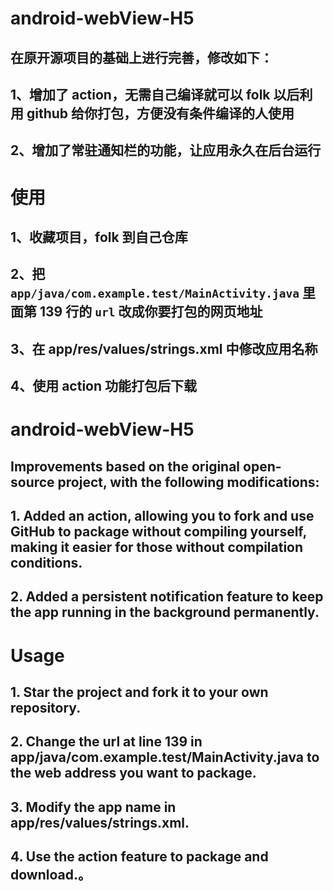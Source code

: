 # android-webView-H5

## 在原开源项目的基础上进行完善，修改如下：

## 1、增加了 action，无需自己编译就可以 folk 以后利用 github 给你打包，方便没有条件编译的人使用

## 2、增加了常驻通知栏的功能，让应用永久在后台运行

# 使用

## 1、收藏项目，folk 到自己仓库

## 2、把 `app/java/com.example.test/MainActivity.java` 里面第 139 行的 `url` 改成你要打包的网页地址

## 3、在 app/res/values/strings.xml 中修改应用名称

## 4、使用 action 功能打包后下载

# android-webView-H5

## Improvements based on the original open-source project, with the following modifications:

## 1. Added an action, allowing you to fork and use GitHub to package without compiling yourself, making it easier for those without compilation conditions.

## 2. Added a persistent notification feature to keep the app running in the background permanently.

# Usage

## 1. Star the project and fork it to your own repository.

## 2. Change the url at line 139 in app/java/com.example.test/MainActivity.java to the web address you want to package.

## 3. Modify the app name in app/res/values/strings.xml.

## 4. Use the action feature to package and download.。
